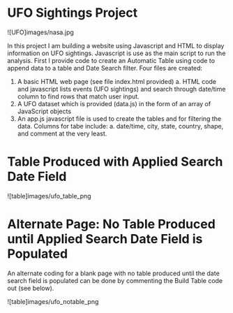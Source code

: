 # UFO Sightings Project
![UFO]images/nasa.jpg

In this project I am building a website using Javascript and HTML to display information on UFO sightings. Javascript is use as the main script to run the analysis.
First I provide code to create an Automatic Table using code to append data to a table and Date Search filter.
Four files are created:
  1. A basic HTML web page (see file index.html provided)
    a. HTML code and javascript lists events (UFO sightings) and search through date/time column to find rows that match user input. 
  2. A UFO dataset which is provided (data.js) in the form of an array of JavaScript objects
  3. An app.js javascript file is used to create the tables and for filtering the data. Columns for tabe include:
    a. date/time, city, state, country, shape, and comment at the very least.
# Table Produced with Applied Search Date Field
![table]images/ufo_table_png

# Alternate Page: No Table Produced until Applied Search Date Field is Populated
An alternate coding for a blank page with no table produced until the date search field is populated can be done by commenting the Build Table code out (see below).

![table]images/ufo_notable_png

